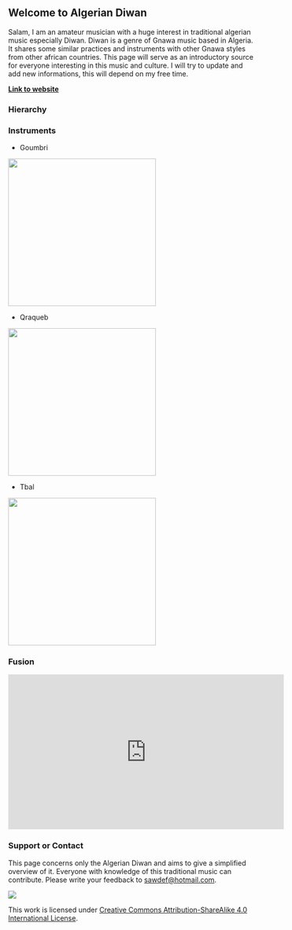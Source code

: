 ## Welcome to Algerian Diwan

Salam, I am an amateur musician with a huge interest in traditional algerian music especially Diwan. Diwan is a genre of Gnawa music based in Algeria. It shares some similar practices and instruments with other Gnawa styles from other african countries. This page will serve as an introductory source for everyone interesting in this music and culture. I will try to update and add new informations, this will depend on my free time.

**[Link to website](https://gridsof.github.io/diwan/)**

### Hierarchy

### Instruments 

* Goumbri

<img src="https://i0.wp.com/www.culturealgerie.com/wp-content/uploads/2018/12/Maalem-Benaissa.jpg" width="300">
 
* Qraqueb

<img src="https://i.pinimg.com/originals/4f/4a/2f/4f4a2f7ff908ad4b3a71a145c27276b4.jpg" width="300">

* Tbal 

<img src="https://i.pinimg.com/736x/7a/7a/9c/7a7a9cbda9890c1989eea8995169ab37.jpg" width="300">

### Fusion

<iframe width="560" height="315" src="https://www.youtube.com/embed/pwHeaIIpAto" frameborder="0" allow="accelerometer; autoplay; clipboard-write; encrypted-media; gyroscope; picture-in-picture" allowfullscreen></iframe>

### Support or Contact

This page concerns only the Algerian Diwan and aims to give a simplified overview of it. Everyone with knowledge of this traditional music can contribute. Please write your feedback to sawdef@hotmail.com.  

<img src="https://i.creativecommons.org/l/by-sa/4.0/88x31.png">

This work is licensed under 
[Creative Commons Attribution-ShareAlike 4.0 International License](http://creativecommons.org/licenses/by-sa/4.0/).
